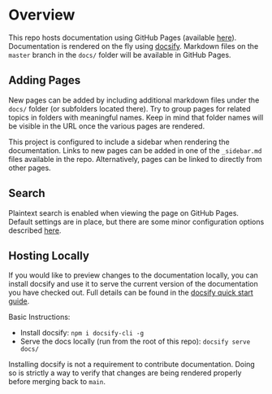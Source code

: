# Overview

This repo hosts documentation using GitHub Pages (available [here](https://alvearie.github.io/quality-measure-and-cohort-service/)).
Documentation is rendered on the fly using [docsify](https://docsify.js.org/#/). Markdown files on the `master` branch in the
`docs/` folder will be available in GitHub Pages.

## Adding Pages
New pages can be added by including additional markdown files under the `docs/` folder (or subfolders located there).
Try to group pages for related topics in folders with meaningful names. Keep in mind that folder names will be visible in
the URL once the various pages are rendered.

This project is configured to include a sidebar when rendering the documentation. Links to new pages can be added in one of
the `_sidebar.md` files available in the repo. Alternatively, pages can be linked to directly from other pages.

## Search
Plaintext search is enabled when viewing the page on GitHub Pages. Default settings are in place, but there are some minor
configuration options described [here](https://docsify.js.org/#/plugins?id=full-text-search).

## Hosting Locally
If you would like to preview changes to the documentation locally, you can install docsify and use it to serve the current
version of the documentation you have checked out. Full details can be found in the [docsify quick start guide](https://docsify.js.org/#/quickstart?id=quick-start).

Basic Instructions:

* Install docsify: `npm i docsify-cli -g`
* Serve the docs locally (run from the root of this repo): `docsify serve docs/`

Installing docsify is not a requirement to contribute documentation. Doing so is strictly a way to verify that changes are
being rendered properly before merging back to `main`.
